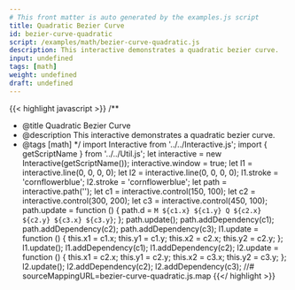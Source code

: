 ```yaml
---
# This front matter is auto generated by the examples.js script
title: Quadratic Bezier Curve
id: bezier-curve-quadratic
script: /examples/math/bezier-curve-quadratic.js
description: This interactive demonstrates a quadratic bezier curve.
input: undefined
tags: [math]
weight: undefined
draft: undefined
---
```


{{< highlight javascript >}}
/**
* @title Quadratic Bezier Curve
* @description This interactive demonstrates a quadratic bezier curve.
* @tags [math]
*/
import Interactive from '../../Interactive.js';
import { getScriptName } from '../../Util.js';
let interactive = new Interactive(getScriptName());
interactive.window = true;
let l1 = interactive.line(0, 0, 0, 0);
let l2 = interactive.line(0, 0, 0, 0);
l1.stroke = 'cornflowerblue';
l2.stroke = 'cornflowerblue';
let path = interactive.path('');
let c1 = interactive.control(150, 100);
let c2 = interactive.control(300, 200);
let c3 = interactive.control(450, 100);
path.update = function () {
    path.d = `M ${c1.x} ${c1.y} Q ${c2.x} ${c2.y} ${c3.x} ${c3.y}`;
};
path.update();
path.addDependency(c1);
path.addDependency(c2);
path.addDependency(c3);
l1.update = function () {
    this.x1 = c1.x;
    this.y1 = c1.y;
    this.x2 = c2.x;
    this.y2 = c2.y;
};
l1.update();
l1.addDependency(c1);
l1.addDependency(c2);
l2.update = function () {
    this.x1 = c2.x;
    this.y1 = c2.y;
    this.x2 = c3.x;
    this.y2 = c3.y;
};
l2.update();
l2.addDependency(c2);
l2.addDependency(c3);
//# sourceMappingURL=bezier-curve-quadratic.js.map
{{</ highlight >}}

